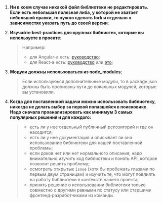 1. **Ни в коем случае никакой файл библиотеки не редактировать. Если есть небольшая полезная либа, у которой не хватает небольшой правки, то нужно сделать fork и отдельно в зависимостях указать путь до своей версии**;

2. **Изучайте best-practices для крупных библиотек, которые вы используете в проекте**:
    >Например:
    > * для Angular-а есть: [руководство](https://github.com/mgechev/angularjs-style-guide/blob/master/README-ru-ru.md);
    > * для React-а есть: [руководство](https://github.com/airbnb/javascript/tree/master/react) или [это](https://medium.com/lexical-labs-engineering/redux-best-practices-64d59775802e);

3. **Модули должны использоваться из node_modules**;
    > Если используюься дополнительные модули, то в package.json должны быть прописаны пути до локальных модулей, которые вы установили.

4. **Когда для поставленной задачи можно использовать библиотеку, никогда не делать выбор за первой попавшейся в поисковике. Надо сначала проанализировать как минимум 3 самых популярных решения и для каждого:**
    > * есть ли у нее отдельный публичный репозиторий и где он находится;
    > * есть ли у нее документация и описывает ли она использование библиотеки для нашей поставленной проблемы;
    > * если доков нет или нет нормального описания, надо внимательно изучить код библиотеки и понять API, которое позволит решить проблему;
    > * осмотреть открытые `issue` (хотя бы пробежать глазами по первым двум страницам) и изучить те, что могут повлиять на работу библиотеки в контексте нашего проекта;
    > * принять решение о использовании библиотеки только совместно с другими равными по статусу или старшими фронтенд-разработчиками из команды.